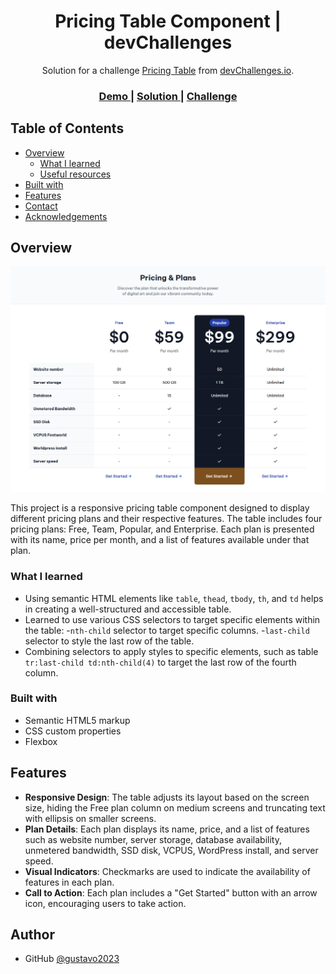 <!-- Please update value in the {}  -->

<h1 align="center">Pricing Table Component | devChallenges</h1>

<div align="center">
   Solution for a challenge <a href="https://devchallenges.io/challenge/pricing-table-section-challenge" target="_blank">Pricing Table</a> from <a href="http://devchallenges.io" target="_blank">devChallenges.io</a>.
</div>

<div align="center">
  <h3>
    <a href="https://gustavo2023.github.io/pricing-table-component/">
      Demo
    </a>
    <span> | </span>
    <a href="{https://your-url-to-the-solution}">
      Solution
    </a>
    <span> | </span>
    <a href="https://devchallenges.io/challenge/pricing-table-section-challenge">
      Challenge
    </a>
  </h3>
</div>

<!-- TABLE OF CONTENTS -->

## Table of Contents

- [Overview](#overview)
  - [What I learned](#what-i-learned)
  - [Useful resources](#useful-resources)
- [Built with](#built-with)
- [Features](#features)
- [Contact](#contact)
- [Acknowledgements](#acknowledgements)

<!-- OVERVIEW -->

## Overview

![screenshot](./resources/screencapture.png)

This project is a responsive pricing table component designed to display different pricing plans and their respective features. The table includes four pricing plans: Free, Team, Popular, and Enterprise. Each plan is presented with its name, price per month, and a list of features available under that plan.

### What I learned

- Using semantic HTML elements like `table`, `thead`, `tbody`, `th`, and `td` helps in creating a well-structured and accessible table.
- Learned to use various CSS selectors to target specific elements within the table:
-`nth-child` selector to target specific columns.
-`last-child` selector to style the last row of the table.
- Combining selectors to apply styles to specific elements, such as table `tr:last-child td:nth-child(4)` to target the last row of the fourth column.

### Built with

- Semantic HTML5 markup
- CSS custom properties
- Flexbox

## Features

- **Responsive Design**: The table adjusts its layout based on the screen size, hiding the Free plan column on medium screens and truncating text with ellipsis on smaller screens.
- **Plan Details**: Each plan displays its name, price, and a list of features such as website number, server storage, database availability, unmetered bandwidth, SSD disk, VCPUS, WordPress install, and server speed.
- **Visual Indicators**: Checkmarks are used to indicate the availability of features in each plan.
- **Call to Action**: Each plan includes a "Get Started" button with an arrow icon, encouraging users to take action.

## Author

- GitHub [@gustavo2023](https://github.com/gustavo2023)
